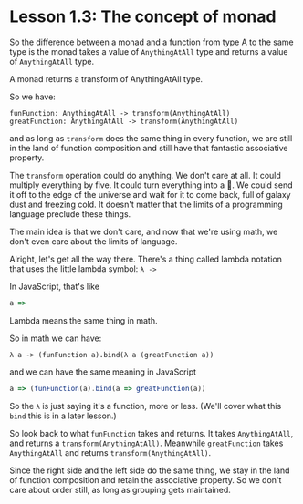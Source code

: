 # Lesson 1.3: The concept of monad 

So the difference between a monad and a function from type A to the same type is the monad takes a value of `AnythingAtAll` type and returns a value of `AnythingAtAll` type.

A monad returns a transform of AnythingAtAll type.

So we have:
```text
funFunction: AnythingAtAll -> transform(AnythingAtAll)
greatFunction: AnythingAtAll -> transform(AnythingAtAll)
```

and as long as `transform` does the same thing in every function, we are still in the land of function composition and still have that fantastic associative property. 

The `transform` operation could do anything. We don't care at all. It could multiply everything by five. It could turn everything into a 🐑. We could send it off to the edge of the universe and wait for it to come back, full of galaxy dust and freezing cold. It doesn't matter that the limits of a programming language preclude these things.

The main idea is that we don't care, and now that we're using math, we don't even care about the limits of language. 

Alright, let's get all the way there. There's a thing called lambda notation that uses the little lambda symbol: `λ -> `

In JavaScript, that's like

```javascript
a => 
```

Lambda means the same thing in math.

So in math we can have:
```text
λ a -> (funFunction a).bind(λ a (greatFunction a))
```

and we can have the same meaning in JavaScript

```javascript
a => (funFunction(a).bind(a => greatFunction(a))
```

So the `λ` is just saying it's a function, more or less. (We'll cover what this `bind` this is in a later lesson.)

So look back to what `funFunction` takes and returns. It takes `AnythingAtAll`, and returns a `transform(AnythingAtAll)`. Meanwhile `greatFunction` takes `AnythingAtAll` and
returns `transform(AnythingAtAll)`.

Since the right side and the left side do the same thing, we stay in the land of function composition and retain the associative property. So we don't care about order still, as long as grouping gets maintained. 
